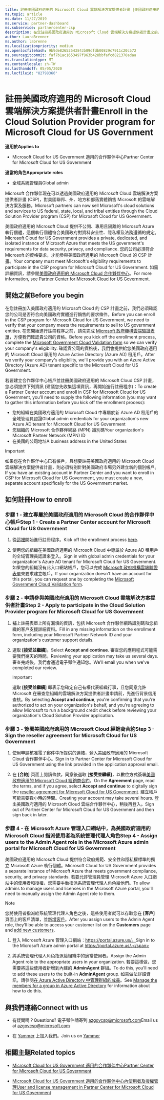 ```yaml
---
title: 註冊美國政府適用的 Microsoft Cloud 雲端解決方案提供者計畫 |美國政府適用的 Microsoft Cloud 合作夥伴中心
ms.topic: article
ms.date: 11/27/2019
ms.service: partner-dashboard
ms.subservice: partnercenter-csp
description: 在您註冊美國政府適用的 Microsoft Cloud 雲端解決方案提供者計畫之前，請先深入了解 CSP 計畫需求。
author: LauraBrenner
ms.author: labrenne
ms.localizationpriority: medium
ms.openlocfilehash: 9b9de82652543843b09dfdb00829c7911c20c572
ms.sourcegitcommit: faf7b1ac1653497f963b428bbfafcd821378adaa
ms.translationtype: MT
ms.contentlocale: zh-TW
ms.lasthandoff: 05/05/2020
ms.locfileid: "82798366"
---
```

# <a name="enroll-in-the-cloud-solution-provider-program-for-microsoft-cloud-for-us-government"></a><span data-ttu-id="5a0a1-103">註冊美國政府適用的 Microsoft Cloud 雲端解決方案提供者計畫</span><span class="sxs-lookup"><span data-stu-id="5a0a1-103">Enroll in the Cloud Solution Provider program for Microsoft Cloud for US Government</span></span>

<span data-ttu-id="5a0a1-104">**適用於**</span><span class="sxs-lookup"><span data-stu-id="5a0a1-104">**Applies to**</span></span>

- <span data-ttu-id="5a0a1-105">Microsoft Cloud for US Government 適用的合作夥伴中心</span><span class="sxs-lookup"><span data-stu-id="5a0a1-105">Partner Center for Microsoft Cloud for US Government</span></span>

<span data-ttu-id="5a0a1-106">**適當的角色**</span><span class="sxs-lookup"><span data-stu-id="5a0a1-106">**Appropriate roles**</span></span>

- <span data-ttu-id="5a0a1-107">全域系統管理員</span><span class="sxs-lookup"><span data-stu-id="5a0a1-107">Global admin</span></span>

<span data-ttu-id="5a0a1-108">Microsoft 合作夥伴現在可以透過美國政府適用的 Microsoft Cloud 雲端解決方案提供者計畫 (CSP)，對美國聯邦、州、地方和部落實體銷售 Microsoft 的雲端解決方案及服務。</span><span class="sxs-lookup"><span data-stu-id="5a0a1-108">Microsoft partners can now sell Microsoft's cloud solutions and services to US federal, state, local, and tribal entities through the Cloud Solution Provider program (CSP) for Microsoft Cloud for US Government.</span></span> 

<span data-ttu-id="5a0a1-109">美國政府適用的 Microsoft Cloud 提供不公開、專用且隔離的 Microsoft Azure 執行個體，這個執行個體符合美國政府對資料安全性、隱私權及法務遵循的規定。</span><span class="sxs-lookup"><span data-stu-id="5a0a1-109">Microsoft Cloud for US Government provides a private, dedicated, and isolated instance of Microsoft Azure that meets the US government's requirements for data security, privacy, and compliance.</span></span> <span data-ttu-id="5a0a1-110">您的公司必須符合 Microsoft 的資格要求，才能參與美國政府適用的 Microsoft Cloud 的 CSP 計畫。</span><span class="sxs-lookup"><span data-stu-id="5a0a1-110">Your company must meet Microsoft's eligibility requirements to participate in the CSP program for Microsoft Cloud for US Government.</span></span> <span data-ttu-id="5a0a1-111">如需詳細資訊，請參閱[美國政府適用的 Microsoft Cloud 合作夥伴中心](partner-center-for-microsoft-us-govt-cloud.md)。</span><span class="sxs-lookup"><span data-stu-id="5a0a1-111">For more information, see [Partner Center for Microsoft Cloud for US Government](partner-center-for-microsoft-us-govt-cloud.md).</span></span>

## <a name="before-you-begin"></a><span data-ttu-id="5a0a1-112">開始之前</span><span class="sxs-lookup"><span data-stu-id="5a0a1-112">Before you begin</span></span>

<span data-ttu-id="5a0a1-113">在您註冊加入美國政府適用的 Microsoft Cloud 的 CSP 計畫之前，我們必須確認您的公司是否符合向美國政府實體進行銷售的要求條件。</span><span class="sxs-lookup"><span data-stu-id="5a0a1-113">Before you can enroll in the CSP program for Microsoft Cloud for US Government, we need to verify that your company meets the requirements to sell to US government entities.</span></span> <span data-ttu-id="5a0a1-114">在您開始進行註冊程序之前，請先完成 [Microsoft 政府機構雲端驗證表單](https://azuregov.microsoft.com/csp)，方便我們確認貴公司的資格。</span><span class="sxs-lookup"><span data-stu-id="5a0a1-114">Before you kick off the enrollment process, complete the [Microsoft Government Cloud Validation form](https://azuregov.microsoft.com/csp) so we can verify your company's eligibility.</span></span> <span data-ttu-id="5a0a1-115">確認貴公司的資格後，我們會提供給您美國政府適用的 Microsoft Cloud 專用的 Azure Active Directory (Azure AD) 租用戶。</span><span class="sxs-lookup"><span data-stu-id="5a0a1-115">After we verify your company's eligibility, we'll provide you with an Azure Active Directory (Azure AD) tenant specific to the Microsoft Cloud for US Government.</span></span>  

<span data-ttu-id="5a0a1-116">若要建立合作夥伴中心帳戶並註冊美國政府適用的 Microsoft Cloud CSP 計畫，您必須提供下列資訊 (建議您先收集這項資訊，再開始進行註冊程序)：</span><span class="sxs-lookup"><span data-stu-id="5a0a1-116">To create a Partner Center account and enroll in CSP for Microsoft Cloud for US Government, you'll need to supply the following information (you may want to gather this information before you kick off the enrollment process):</span></span>

-  <span data-ttu-id="5a0a1-117">您的組織在美國政府適用的 Microsoft Cloud 中專屬於新 Azure AD 租用戶的全域管理員認證</span><span class="sxs-lookup"><span data-stu-id="5a0a1-117">Global admin credentials for your organization's new Azure AD tenant for Microsoft Cloud for US Government</span></span>
-  <span data-ttu-id="5a0a1-118">您組織的 Microsoft 合作夥伴網路 (MPN) 識別碼</span><span class="sxs-lookup"><span data-stu-id="5a0a1-118">Your organization's Microsoft Partner Network (MPN) ID</span></span> 
-  <span data-ttu-id="5a0a1-119">在美國的公司地址</span><span class="sxs-lookup"><span data-stu-id="5a0a1-119">A business address in the United States</span></span>

> [!IMPORTANT]  
> <span data-ttu-id="5a0a1-120">如果您在合作夥伴中心已有帳戶，且想要註冊美國政府適用的 Microsoft Cloud 雲端解決方案提供者計畫，則必須特別針對美國政府市場另外建立新的個別帳戶。</span><span class="sxs-lookup"><span data-stu-id="5a0a1-120">If you have an existing account in Partner Center and you want to enroll in CSP for Microsoft Cloud for US Government, you must create a new, separate account specifically for the US Government market.</span></span>

## <a name="how-to-enroll"></a><span data-ttu-id="5a0a1-121">如何註冊</span><span class="sxs-lookup"><span data-stu-id="5a0a1-121">How to enroll</span></span> 

### <a name="step-1---create-a-partner-center-account-for-microsoft-cloud-for-us-government"></a><span data-ttu-id="5a0a1-122">步驟 1 - 建立專屬於美國政府適用的 Microsoft Cloud 的合作夥伴中心帳戶</span><span class="sxs-lookup"><span data-stu-id="5a0a1-122">Step 1 - Create a Partner Center account for Microsoft Cloud for US Government</span></span>

1.  <span data-ttu-id="5a0a1-123">從[這裡](https://partnercenter.microsoft.com/register/resellerusgjoinnow)開始進行註冊程序。</span><span class="sxs-lookup"><span data-stu-id="5a0a1-123">Kick off the enrollment process [here](https://partnercenter.microsoft.com/register/resellerusgjoinnow).</span></span> 

2.  <span data-ttu-id="5a0a1-124">使用您的組織在美國政府適用的 Microsoft Cloud 中專屬於 Azure AD 租用戶的全域管理員認證來登入。</span><span class="sxs-lookup"><span data-stu-id="5a0a1-124">Sign in with global admin credentials for your organization's Azure AD tenant for Microsoft Cloud for US Government.</span></span> <span data-ttu-id="5a0a1-125">如果您的組織沒有此入口網站帳戶，您可以完成 [Microsoft 政府機構雲端驗證表單](https://azuregov.microsoft.com/csp)來要求建立帳戶。</span><span class="sxs-lookup"><span data-stu-id="5a0a1-125">If your organization doesn't have an account for this portal, you can request one by completing the [Microsoft Government Cloud Validation form](https://azuregov.microsoft.com/csp).</span></span>


### <a name="step-2---apply-to-participate-in-the-cloud-solution-provider-program-for-microsoft-cloud-for-us-government"></a><span data-ttu-id="5a0a1-126">步驟 2 - 申請參與美國政府適用的 Microsoft Cloud 雲端解決方案提供者計畫</span><span class="sxs-lookup"><span data-stu-id="5a0a1-126">Step 2 - Apply to participate in the Cloud Solution Provider program for Microsoft Cloud for US Government</span></span>

1.  <span data-ttu-id="5a0a1-127">補上註冊表單上所有漏填的資訊，包括 Microsoft 合作夥伴網路識別碼和您組織的客戶支援詳細資料。</span><span class="sxs-lookup"><span data-stu-id="5a0a1-127">Fill in any missing information on the enrollment form, including your Microsoft Partner Network ID and your organization's customer support details.</span></span> 

2.  <span data-ttu-id="5a0a1-128">選取 **\[接受並繼續\]**。</span><span class="sxs-lookup"><span data-stu-id="5a0a1-128">Select **Accept and continue**.</span></span> <span data-ttu-id="5a0a1-129">審查您的應用程式可能需要我們幾天的時間。</span><span class="sxs-lookup"><span data-stu-id="5a0a1-129">Reviewing your application may take us several days.</span></span> <span data-ttu-id="5a0a1-130">審查完成後，我們會通過電子郵件通知您。</span><span class="sxs-lookup"><span data-stu-id="5a0a1-130">We'll email you when we've completed our review.</span></span>

    > [!IMPORTANT]  
    > <span data-ttu-id="5a0a1-131">選取 **\[接受並繼續\]** 即表示您確定自己有權代表組織行事，且您同意允許 Microsoft 在審查您組織的雲端解決方案提供者計畫申請前，先進行背景信用查核。</span><span class="sxs-lookup"><span data-stu-id="5a0a1-131">By selecting **Accept and continue**, you're confirming that you're authorized to act on your organization's behalf, and you're agreeing to allow Microsoft to run a background credit check before reviewing your organization's Cloud Solution Provider application.</span></span>


### <a name="step-3---sign-the-reseller-agreement-for-microsoft-cloud-for-us-government"></a><span data-ttu-id="5a0a1-132">步驟 3 - 簽署美國政府適用的 Microsoft Cloud 經銷商合約</span><span class="sxs-lookup"><span data-stu-id="5a0a1-132">Step 3 - Sign the reseller agreement for Microsoft Cloud for US Government</span></span>

1. <span data-ttu-id="5a0a1-133">使用申請核准電子郵件中所提供的連結，登入美國政府適用的 Microsoft Cloud 合作夥伴中心。</span><span class="sxs-lookup"><span data-stu-id="5a0a1-133">Sign in to Partner Center for Microsoft Cloud for US Government using the link provided in the application approval email.</span></span> 

2. <span data-ttu-id="5a0a1-134">在 **\[合約\]** 頁面上閱讀條款，同意後選取 **\[接受並繼續\]**，以數位方式簽署[美國政府適用的 Microsoft Cloud 經銷商合約](https://go.microsoft.com/fwlink/p/?linkid=843364)。</span><span class="sxs-lookup"><span data-stu-id="5a0a1-134">On the **Agreement** page, read the terms, and if you agree, select **Accept and continue** to digitally sign the [reseller agreement for Microsoft Cloud for US Government](https://go.microsoft.com/fwlink/p/?linkid=843364).</span></span> <span data-ttu-id="5a0a1-135">建立帳戶可能需要數小時的時間。</span><span class="sxs-lookup"><span data-stu-id="5a0a1-135">Creating your account may take several hours.</span></span> <span data-ttu-id="5a0a1-136">登出美國政府適用的 Microsoft Cloud 雲端合作夥伴中心，稍後再登入。</span><span class="sxs-lookup"><span data-stu-id="5a0a1-136">Sign out of Partner Center for Microsoft Cloud for US Government and then sign back in later.</span></span>


### <a name="step-4---assign-users-to-the-admin-agent-role-in-the-microsoft-azure-admin-portal-for-microsoft-cloud-for-us-government"></a><span data-ttu-id="5a0a1-137">步驟 4 - 在 Microsoft Azure 管理入口網站中，為美國政府適用的 Microsoft Cloud 指派使用者為系統管理代理人角色</span><span class="sxs-lookup"><span data-stu-id="5a0a1-137">Step 4 - Assign users to the Admin Agent role in the Microsoft Azure admin portal for Microsoft Cloud for US Government</span></span>

<span data-ttu-id="5a0a1-138">美國政府適用的 Microsoft Cloud 提供符合政府規範、安全性和隱私權標準的獨立 Microsoft Azure 執行個體。</span><span class="sxs-lookup"><span data-stu-id="5a0a1-138">Microsoft Cloud for US Government provides a separate instance of Microsoft Azure that meets government compliance, security, and privacy standards.</span></span> <span data-ttu-id="5a0a1-139">若要允許管理員管理 Microsoft Azure 入口網站中的使用者和授權，您需要手動指派系統管理代理人角色給他們。</span><span class="sxs-lookup"><span data-stu-id="5a0a1-139">To allow admins to manage users and licenses in the Microsoft Azure portal, you'll need to manually assign the Admin Agent role to them.</span></span>

> [!NOTE]  
> <span data-ttu-id="5a0a1-140">您將使用者指派給系統管理代理人角色之後，這些使用者就可以存取您在 **\[客戶\]** 頁面上的客戶清單，並[新增客戶](add-a-new-customer.md)。</span><span class="sxs-lookup"><span data-stu-id="5a0a1-140">After you assign users to the Admin Agent role, they'll be able to access your customer list on the **Customers** page and [add new customers](add-a-new-customer.md).</span></span>   

1.  <span data-ttu-id="5a0a1-141">登入 Microsoft Azure 管理入口網站：https://portal.azure.us/。</span><span class="sxs-lookup"><span data-stu-id="5a0a1-141">Sign in to the Microsoft Azure admin portal at https://portal.azure.us/.</span></span>

2.  <span data-ttu-id="5a0a1-142">將系統管理代理人角色指派給組織中的適當使用者。</span><span class="sxs-lookup"><span data-stu-id="5a0a1-142">Assign the Admin Agent role to the appropriate users in your organization.</span></span> <span data-ttu-id="5a0a1-143">若要這樣做，您需要將這些使用者新增到內建的 **AdminAgent** 群組。</span><span class="sxs-lookup"><span data-stu-id="5a0a1-143">To do this, you'll need to add these users to the built-in **AdminAgent** group.</span></span> <span data-ttu-id="5a0a1-144">如需做法詳細資訊，請參閱[在 Azure Active Directory 中管理群組的成員](https://docs.microsoft.com/azure/active-directory/active-directory-groups-members-azure-portal)。</span><span class="sxs-lookup"><span data-stu-id="5a0a1-144">See [Manage the members for a group in Azure Active Directory](https://docs.microsoft.com/azure/active-directory/active-directory-groups-members-azure-portal) for information about how to do this.</span></span>
 
## <a name="connect-with-us"></a><span data-ttu-id="5a0a1-145">與我們連絡</span><span class="sxs-lookup"><span data-stu-id="5a0a1-145">Connect with us</span></span>

- <span data-ttu-id="5a0a1-146">有疑問嗎？</span><span class="sxs-lookup"><span data-stu-id="5a0a1-146">Questions?</span></span> <span data-ttu-id="5a0a1-147">電子郵件請寄到 azgovcsp@microsoft.com</span><span class="sxs-lookup"><span data-stu-id="5a0a1-147">Email us at azgovcsp@microsoft.com</span></span>

- <span data-ttu-id="5a0a1-148">在 [Yammer](https://www.yammer.com/cloudpartnercommunity/#/threads/inGroup?type=in_group&feedId=11509777&view=all) 上加入我們。</span><span class="sxs-lookup"><span data-stu-id="5a0a1-148">Join us on [Yammer](https://www.yammer.com/cloudpartnercommunity/#/threads/inGroup?type=in_group&feedId=11509777&view=all)</span></span> 

## <a name="related-topics"></a><span data-ttu-id="5a0a1-149">相關主題</span><span class="sxs-lookup"><span data-stu-id="5a0a1-149">Related topics</span></span>

-  [<span data-ttu-id="5a0a1-150">Microsoft Cloud for US Government 適用的合作夥伴中心</span><span class="sxs-lookup"><span data-stu-id="5a0a1-150">Partner Center for Microsoft Cloud for US Government</span></span>](partner-center-for-microsoft-us-govt-cloud.md)

-  [<span data-ttu-id="5a0a1-151">Microsoft Cloud for US Government 適用的合作夥伴中心內使用者及授權管理</span><span class="sxs-lookup"><span data-stu-id="5a0a1-151">User and license management in Partner Center for Microsoft Cloud for US Government</span></span>](user-management-in-partner-center-for-microsoft-us-govt-cloud.md)


